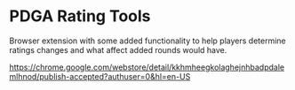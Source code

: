 # PDGA Rating Tools
Browser extension with some added functionality to help players determine ratings changes and what affect added rounds would have.

https://chrome.google.com/webstore/detail/kkhmheegkolaghejnhbadpdalemlhnod/publish-accepted?authuser=0&hl=en-US
